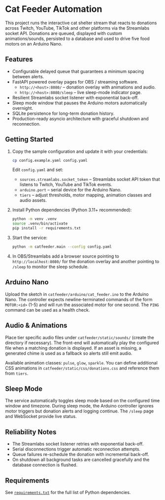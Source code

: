 # Cat Feeder Automation

This project runs the interactive cat shelter stream that reacts to donations across
Twitch, YouTube, TikTok and other platforms via the Streamlabs socket API. Donations
are queued, displayed with custom animations/sounds, persisted to a database and used
to drive five food motors on an Arduino Nano.

## Features

* Configurable delayed queue that guarantees a minimum spacing between alerts.
* FastAPI powered overlay pages for OBS / streaming software.
  * `http://<host>:8080/` – donation overlay with animations and audio.
  * `http://<host>:8080/sleep` – live sleep-mode indicator page.
* Resilient Streamlabs socket listener with exponential back-off.
* Sleep mode window that pauses the Arduino motors automatically overnight.
* SQLite persistence for long-term donation history.
* Production-ready asyncio architecture with graceful shutdown and reconnection.

## Getting Started

1. Copy the sample configuration and update it with your credentials:

   ```bash
   cp config.example.yaml config.yaml
   ```

   Edit `config.yaml` and set:

   * `sources.streamlabs.socket_token` – Streamlabs socket API token that listens to
     Twitch, YouTube and TikTok events.
   * `arduino.port` – serial device for the Arduino Nano.
   * `tiers` – adjust thresholds, motor mapping, animation classes and audio assets.

2. Install Python dependencies (Python 3.11+ recommended):

   ```bash
   python -m venv .venv
   source .venv/bin/activate
   pip install -r requirements.txt
   ```

3. Start the service:

   ```bash
   python -m catfeeder.main --config config.yaml
   ```

4. In OBS/Streamlabs add a browser source pointing to `http://localhost:8080/` for the
   donation overlay and another pointing to `/sleep` to monitor the sleep schedule.

## Arduino Nano

Upload the sketch in `catfeeder/arduino/cat_feeder.ino` to the Arduino Nano. The
controller expects newline-terminated commands of the form `MOTOR:<id>` (1-5) and will
run the associated motor for one second. The `PING` command can be used as a health
check.

## Audio & Animations

Place tier specific audio files under `catfeeder/static/sounds/` (create the directory
if necessary). The front-end will automatically play the configured file when a
matching donation is displayed. If an asset is missing, a generated chime is used as a
fallback so alerts still emit audio.

Available animation classes: `pulse`, `glow`, `sparkle`. You can define additional CSS
animations in `catfeeder/static/css/donations.css` and reference them from `tiers`.

## Sleep Mode

The service automatically toggles sleep mode based on the configured time window and
timezone. During sleep mode, the Arduino controller ignores motor triggers but donation
alerts and logging continue. The `/sleep` page and WebSocket provide live status.

## Reliability Notes

* The Streamlabs socket listener retries with exponential back-off.
* Serial disconnections trigger automatic reconnection attempts.
* Queue failures re-schedule the donation with incremental back-off.
* On shutdown all background tasks are cancelled gracefully and the database connection
  is flushed.

## Requirements

See [`requirements.txt`](requirements.txt) for the full list of Python dependencies.
